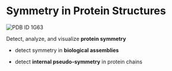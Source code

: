 # Symmetry in Protein Structures

![PDB ID 1G63](https://raw.github.com/rcsb/symmetry/master/docu/img/1G63.jpg)


Detect, analyze, and visualize **protein symmetry**

 - detect symmetry in **biological assemblies**

 - detect **internal pseudo-symmetry** in protein chains


